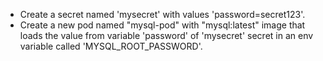 - Create a secret named 'mysecret' with values 'password=secret123'.
- Create a new pod named "mysql-pod" with "mysql:latest" image that loads the value from variable 'password' of 'mysecret' secret in an env variable called 'MYSQL_ROOT_PASSWORD'.